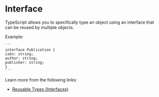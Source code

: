 # Interface

TypeScript allows you to specifically type an object using an interface that can be reused by multiple objects.

Example:

    ```
    interface Publication {
    isbn: string;
    author: string;
    publisher: string;
    }
    ```

Learn more from the following links:

- [Reusable Types (Interfaces)](https://www.typescriptlang.org/docs/handbook/declaration-files/by-example.html#reusable-types-interfaces)